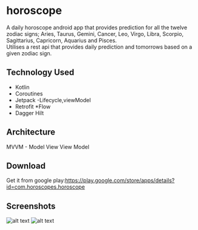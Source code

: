 # horoscope
A daily horoscope android app that provides prediction for all the twelve zodiac signs;
Aries, Taurus, Gemini, Cancer, Leo, Virgo, Libra, Scorpio, Sagittarius, Capricorn, Aquarius and Pisces.
<br />
Utilises a rest api that provides daily prediction and tomorrows based on a given zodiac sign.

## Technology Used

* Kotlin
* Coroutines
* Jetpack -Lifecycle,viewModel
* Retrofit
*Flow
* Dagger Hilt

## Architecture
MVVM - Model View View Model

## Download
Get it from google play:https://play.google.com/store/apps/details?id=com.horoscopes.horoscope

## Screenshots
![alt text](https://play-lh.googleusercontent.com/rEgYa0JaWXIkBtS_zeGpyQEhiDdMzPhaLPaucZrM5YAUmskfOQcklxLE57yjBiY_0E8=w1600-h768-rw)
![alt text](https://play-lh.googleusercontent.com/Msy-crFEo_1m1l1K1Cb2l-9oRYraMWwSm7KaBOS-Fb5UAUN8YKfYPA_V0N303FZ4obZL=w1600-h768-rw)
